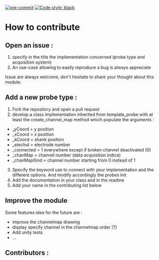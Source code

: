 
[![pre-commit](https://img.shields.io/badge/pre--commit-enabled-brightgreen?logo=pre-commit&logoColor=white)](https://github.com/pre-commit/pre-commit)
<a href="https://github.com/psf/black"><img alt="Code style: black" src="https://img.shields.io/badge/code%20style-black-000000.svg"></a>

# How to contribute

## Open an issue :

1. specify in the title the implementation concerned (probe type and acquisition system)
2. An use-case allowing to easily reproduce a bug is always appreciate

Issue are always welcome, don't hesitate to share your thought about this module.

## Add a new probe type :

1. Fork the repository and open a pull request
2. develop a class implementation inherited from template_probe
with at least the create_channel_map method which populate the arguments :

- _yCoord = y position
- _xCoord = x position
- _kCoord = shank position
- _elecInd = electrode number
- _connected = 1 everywhere except if broken channel deactivated (0)
- _chanMap = channel number (data acquisition indice)
- _chanMap0ind = channel number starting from 0 instead of 1

3. Specify the keyword use to connect with your implementation and the different options. And modify accordingly the probes init
4. Add the documentation in your class and in the readme
5. Add your name in the contributing list below

## Improve the module

Some features idea for the future are :
- improve the channelmap drawing
- display specify channel in the channelmap order (?)
- Add unity tests
- ...

Contributors :
------------
